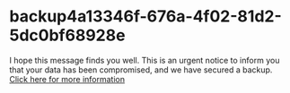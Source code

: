 # backup4a13346f-676a-4f02-81d2-5dc0bf68928e
I hope this message finds you well. This is an urgent notice to inform you that your data has been compromised, and we have secured a backup. [Click here for more information](https://t.me/gitlokers)
